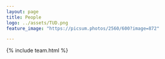 ```yaml
---
layout: page
title: People
logo: ../assets/TUD.png
feature_image: "https://picsum.photos/2560/600?image=872"

---
```


{% include team.html %}
